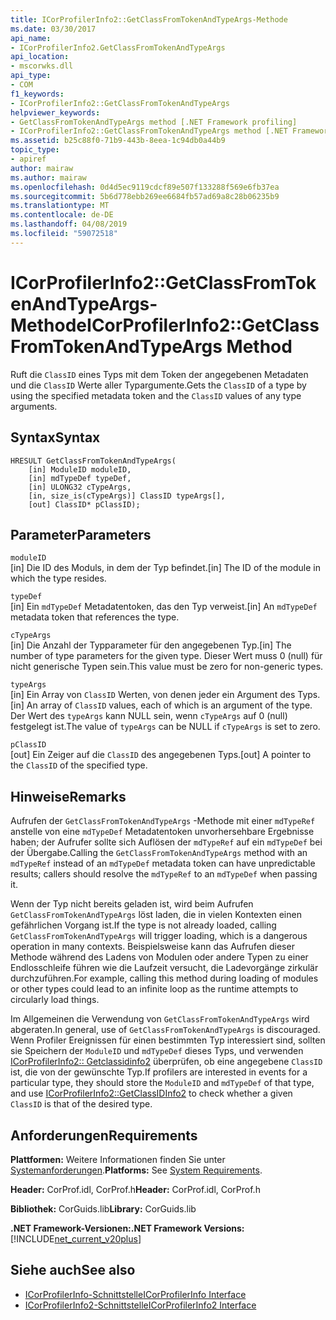 ```yaml
---
title: ICorProfilerInfo2::GetClassFromTokenAndTypeArgs-Methode
ms.date: 03/30/2017
api_name:
- ICorProfilerInfo2.GetClassFromTokenAndTypeArgs
api_location:
- mscorwks.dll
api_type:
- COM
f1_keywords:
- ICorProfilerInfo2::GetClassFromTokenAndTypeArgs
helpviewer_keywords:
- GetClassFromTokenAndTypeArgs method [.NET Framework profiling]
- ICorProfilerInfo2::GetClassFromTokenAndTypeArgs method [.NET Framework profiling]
ms.assetid: b25c88f0-71b9-443b-8eea-1c94db0a44b9
topic_type:
- apiref
author: mairaw
ms.author: mairaw
ms.openlocfilehash: 0d4d5ec9119cdcf89e507f133288f569e6fb37ea
ms.sourcegitcommit: 5b6d778ebb269ee6684fb57ad69a8c28b06235b9
ms.translationtype: MT
ms.contentlocale: de-DE
ms.lasthandoff: 04/08/2019
ms.locfileid: "59072518"
---
```

# <a name="icorprofilerinfo2getclassfromtokenandtypeargs-method"></a><span data-ttu-id="07d4a-102">ICorProfilerInfo2::GetClassFromTokenAndTypeArgs-Methode</span><span class="sxs-lookup"><span data-stu-id="07d4a-102">ICorProfilerInfo2::GetClassFromTokenAndTypeArgs Method</span></span>
<span data-ttu-id="07d4a-103">Ruft die `ClassID` eines Typs mit dem Token der angegebenen Metadaten und die `ClassID` Werte aller Typargumente.</span><span class="sxs-lookup"><span data-stu-id="07d4a-103">Gets the `ClassID` of a type by using the specified metadata token and the `ClassID` values of any type arguments.</span></span>  
  
## <a name="syntax"></a><span data-ttu-id="07d4a-104">Syntax</span><span class="sxs-lookup"><span data-stu-id="07d4a-104">Syntax</span></span>  
  
```  
HRESULT GetClassFromTokenAndTypeArgs(  
    [in] ModuleID moduleID,  
    [in] mdTypeDef typeDef,  
    [in] ULONG32 cTypeArgs,  
    [in, size_is(cTypeArgs)] ClassID typeArgs[],  
    [out] ClassID* pClassID);  
```  
  
## <a name="parameters"></a><span data-ttu-id="07d4a-105">Parameter</span><span class="sxs-lookup"><span data-stu-id="07d4a-105">Parameters</span></span>  
 `moduleID`  
 <span data-ttu-id="07d4a-106">[in] Die ID des Moduls, in dem der Typ befindet.</span><span class="sxs-lookup"><span data-stu-id="07d4a-106">[in] The ID of the module in which the type resides.</span></span>  
  
 `typeDef`  
 <span data-ttu-id="07d4a-107">[in] Ein `mdTypeDef` Metadatentoken, das den Typ verweist.</span><span class="sxs-lookup"><span data-stu-id="07d4a-107">[in] An `mdTypeDef` metadata token that references the type.</span></span>  
  
 `cTypeArgs`  
 <span data-ttu-id="07d4a-108">[in] Die Anzahl der Typparameter für den angegebenen Typ.</span><span class="sxs-lookup"><span data-stu-id="07d4a-108">[in] The number of type parameters for the given type.</span></span> <span data-ttu-id="07d4a-109">Dieser Wert muss 0 (null) für nicht generische Typen sein.</span><span class="sxs-lookup"><span data-stu-id="07d4a-109">This value must be zero for non-generic types.</span></span>  
  
 `typeArgs`  
 <span data-ttu-id="07d4a-110">[in] Ein Array von `ClassID` Werten, von denen jeder ein Argument des Typs.</span><span class="sxs-lookup"><span data-stu-id="07d4a-110">[in] An array of `ClassID` values, each of which is an argument of the type.</span></span> <span data-ttu-id="07d4a-111">Der Wert des `typeArgs` kann NULL sein, wenn `cTypeArgs` auf 0 (null) festgelegt ist.</span><span class="sxs-lookup"><span data-stu-id="07d4a-111">The value of `typeArgs` can be NULL if `cTypeArgs` is set to zero.</span></span>  
  
 `pClassID`  
 <span data-ttu-id="07d4a-112">[out] Ein Zeiger auf die `ClassID` des angegebenen Typs.</span><span class="sxs-lookup"><span data-stu-id="07d4a-112">[out] A pointer to the `ClassID` of the specified type.</span></span>  
  
## <a name="remarks"></a><span data-ttu-id="07d4a-113">Hinweise</span><span class="sxs-lookup"><span data-stu-id="07d4a-113">Remarks</span></span>  
 <span data-ttu-id="07d4a-114">Aufrufen der `GetClassFromTokenAndTypeArgs` -Methode mit einer `mdTypeRef` anstelle von eine `mdTypeDef` Metadatentoken unvorhersehbare Ergebnisse haben; der Aufrufer sollte sich Auflösen der `mdTypeRef` auf ein `mdTypeDef` bei der Übergabe.</span><span class="sxs-lookup"><span data-stu-id="07d4a-114">Calling the `GetClassFromTokenAndTypeArgs` method with an `mdTypeRef` instead of an `mdTypeDef` metadata token can have unpredictable results; callers should resolve the `mdTypeRef` to an `mdTypeDef` when passing it.</span></span>  
  
 <span data-ttu-id="07d4a-115">Wenn der Typ nicht bereits geladen ist, wird beim Aufrufen `GetClassFromTokenAndTypeArgs` löst laden, die in vielen Kontexten einen gefährlichen Vorgang ist.</span><span class="sxs-lookup"><span data-stu-id="07d4a-115">If the type is not already loaded, calling `GetClassFromTokenAndTypeArgs` will trigger loading, which is a dangerous operation in many contexts.</span></span> <span data-ttu-id="07d4a-116">Beispielsweise kann das Aufrufen dieser Methode während des Ladens von Modulen oder andere Typen zu einer Endlosschleife führen wie die Laufzeit versucht, die Ladevorgänge zirkulär durchzuführen.</span><span class="sxs-lookup"><span data-stu-id="07d4a-116">For example, calling this method during loading of modules or other types could lead to an infinite loop as the runtime attempts to circularly load things.</span></span>  
  
 <span data-ttu-id="07d4a-117">Im Allgemeinen die Verwendung von `GetClassFromTokenAndTypeArgs` wird abgeraten.</span><span class="sxs-lookup"><span data-stu-id="07d4a-117">In general, use of `GetClassFromTokenAndTypeArgs` is discouraged.</span></span> <span data-ttu-id="07d4a-118">Wenn Profiler Ereignissen für einen bestimmten Typ interessiert sind, sollten sie Speichern der `ModuleID` und `mdTypeDef` dieses Typs, und verwenden [ICorProfilerInfo2:: Getclassidinfo2](../../../../docs/framework/unmanaged-api/profiling/icorprofilerinfo2-getclassidinfo2-method.md) überprüfen, ob eine angegebene `ClassID` ist, die von der gewünschte Typ.</span><span class="sxs-lookup"><span data-stu-id="07d4a-118">If profilers are interested in events for a particular type, they should store the `ModuleID` and `mdTypeDef` of that type, and use [ICorProfilerInfo2::GetClassIDInfo2](../../../../docs/framework/unmanaged-api/profiling/icorprofilerinfo2-getclassidinfo2-method.md) to check whether a given `ClassID` is that of the desired type.</span></span>  
  
## <a name="requirements"></a><span data-ttu-id="07d4a-119">Anforderungen</span><span class="sxs-lookup"><span data-stu-id="07d4a-119">Requirements</span></span>  
 <span data-ttu-id="07d4a-120">**Plattformen:** Weitere Informationen finden Sie unter [Systemanforderungen](../../../../docs/framework/get-started/system-requirements.md).</span><span class="sxs-lookup"><span data-stu-id="07d4a-120">**Platforms:** See [System Requirements](../../../../docs/framework/get-started/system-requirements.md).</span></span>  
  
 <span data-ttu-id="07d4a-121">**Header:** CorProf.idl, CorProf.h</span><span class="sxs-lookup"><span data-stu-id="07d4a-121">**Header:** CorProf.idl, CorProf.h</span></span>  
  
 <span data-ttu-id="07d4a-122">**Bibliothek:** CorGuids.lib</span><span class="sxs-lookup"><span data-stu-id="07d4a-122">**Library:** CorGuids.lib</span></span>  
  
 **<span data-ttu-id="07d4a-123">.NET Framework-Versionen:</span><span class="sxs-lookup"><span data-stu-id="07d4a-123">.NET Framework Versions:</span></span>** [!INCLUDE[net_current_v20plus](../../../../includes/net-current-v20plus-md.md)]  
  
## <a name="see-also"></a><span data-ttu-id="07d4a-124">Siehe auch</span><span class="sxs-lookup"><span data-stu-id="07d4a-124">See also</span></span>

- [<span data-ttu-id="07d4a-125">ICorProfilerInfo-Schnittstelle</span><span class="sxs-lookup"><span data-stu-id="07d4a-125">ICorProfilerInfo Interface</span></span>](../../../../docs/framework/unmanaged-api/profiling/icorprofilerinfo-interface.md)
- [<span data-ttu-id="07d4a-126">ICorProfilerInfo2-Schnittstelle</span><span class="sxs-lookup"><span data-stu-id="07d4a-126">ICorProfilerInfo2 Interface</span></span>](../../../../docs/framework/unmanaged-api/profiling/icorprofilerinfo2-interface.md)
